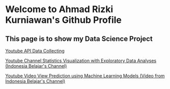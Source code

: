 # Welcome to Ahmad Rizki Kurniawan's Github Profile

## This page is to show my Data Science Project

[Youtube API Data Collecting](https://github.com/icanns/Project_1_-_Data_Collecting)

[Youtube Channel Statistics Visualization with Exploratory Data Analyses (Indonesia Belajar's Channel)](https://github.com/icanns/Project_2_-_Exploratory_Data_Analyses)

[Youtube Video View Prediction using Machine Learning Models (Video from Indonesia Belajar's Channel)](https://github.com/icanns/Project_3_-_Machine_Learning)
